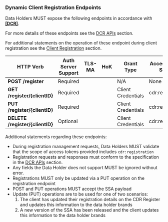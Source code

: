 ### Dynamic Client Registration Endpoints

Data Holders MUST expose the following endpoints in accordance with **[[DCR]](#nref-DCR)**.

For more details of these endpoints see the [DCR APIs](#dcr-apis) section.

For additional statements on the operation of these endpoint during client registration see the [Client Registration](#client-registration) section.

| HTTP Verb | Auth Server Support | TLS-MA | HoK | Grant Type | Access Token Scope
|--------------|-------|-------|-------|------|-----------------------------------------------------------------------------
|**POST /register**|	Required | <i class="icon-check"></i> |  | N/A | None
|**GET /register/{clientID}**|	Required | <i class="icon-check"></i> | <i class="icon-check"></i> | Client Credentials | cdr:registration
|**PUT /register/{clientID}**|	Required | <i class="icon-check"></i> | <i class="icon-check"></i> | Client Credentials | cdr:registration
|**DELETE /register/{clientID}**|	Optional | <i class="icon-check"></i> | <i class="icon-check"></i> | Client Credentials | cdr:registration

Additional statements regarding these endpoints:

* During registration management requests, Data Holders MUST validate that the scope of access tokens provided includes `cdr:registration`
* Registration requests and responses must conform to the specification in the [DCR APIs](#dcr-apis) section.
* Any fields the Data Holder does not support MUST be ignored without error.
* Registrations MUST only be updated via a PUT operation on the registration endpoint
* POST and PUT operations MUST accept the SSA payload
* Update (PUT) operations are to be used for one of two scenarios:
  1. The client has updated their registration details on the CDR Register and updates this information to the data holder brands
  2. A new version of the SSA has been released and the client updates this information to the data holder brands
